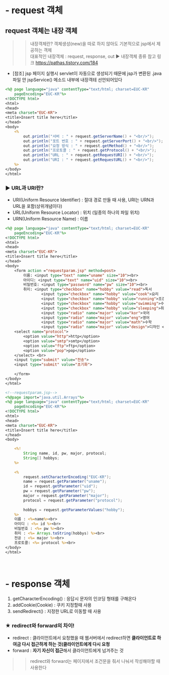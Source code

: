 # - request 객체 
## request 객체는 내장 객체 
>> 내장객체란? 객체생성(new)을 따로 하지 않아도 기본적으로 jsp에서 제공하는 객체 <br> 대표적인 내장객체 : request, response, out ▶ 내장객체 종류 참고 링크 https://pathas.tistory.com/184

- [참조] jsp 페이지 실행시 servlet이 자동으로 생성되기 때문에 jsp가 변환된 .java파일 안 jspService() 메소드 내부에 내장객테 선언되어있다

```jsp
<%@ page language="java" contentType="text/html; charset=EUC-KR"
    pageEncoding="EUC-KR"%>
<!DOCTYPE html>
<html>
<head>
<meta charset="EUC-KR">
<title>Insert title here</title>
</head>
<body>
	<%
		out.println("서버 : " + request.getServerName() + "<br/>");
		out.println("포트 번호 : " + request.getServerPort() + "<br/>");
		out.println("요청 방식 : " + request.getMethod() + "<br/>");
		out.println("프로토콜 : " + request.getProtocol() + "<br/>");
		out.println("URL : " + request.getRequestURI() + "<br/>");
		out.println("URI : " + request.getRequestURL() + "<br/>");
	%>
</body>
</html>
```

### ▶ URL과 URI란?  
- URI(Uniform Resource Identifier) : 절대 경로 만들 때 사용, URI는 URN과 URL을 포함(상위개념이다)
- URL(Uniform Resource Locator) : 위치 (일종의 하나의 파일 위치)
- URN(Uniform Resource Name) : 이름

```jsp
<%@ page language="java" contentType="text/html; charset=EUC-KR"
    pageEncoding="EUC-KR"%>
<!DOCTYPE html>
<html>
<head>
<meta charset="EUC-KR">
<title>Insert title here</title>
</head>
<body>
	<form action ="requestparam.jsp" method=post> 
		이름: <input type="text" name="uname" size="10"><br>
		아이디: <input type="text" name="uid" size="10"><br>
		비밀번호: <input type="password" name="pw" size="10"><br>
		취미:	<input type="checkbox" name="hobby" value="read">독서
				<input type="checkbox" name="hobby" value="cook">요리
				<input type="checkbox" name="hobby" value="running">조깅
				<input type="checkbox" name="hobby" value="swimming">수영
				<input type="checkbox" name="hobby" value="sleeping">취침 <br>
				<input type="radio" name="major" value="kor">국어
				<input type="radio" name="major" value="eng">영어
				<input type="radio" name="major" value="math">수학
				<input type="radio" name="major" value="design">디자인 <br>
	<select name="protocol">
		<option value="http">http</option>
		<option value="smtp">smtp</option>
		<option value="ftp">ftp</option>
		<option value="pop">pop</option>
	</select> <br>
	<input type="submit" value="전송">
	<input type="submit" value="초기화">
	
	</form>
</body>
</html>
```
```jsp
<!--requestparam.jsp-->
<%@page import="java.util.Arrays"%>
<%@ page language="java" contentType="text/html; charset=EUC-KR"
    pageEncoding="EUC-KR"%>
<!DOCTYPE html>
<html>
<head>
<meta charset="EUC-KR">
<title>Insert title here</title>
</head>
<body>

	<%!
		String name, id, pw, major, protocol;
		String[] hobbys;
	%>
	
	<%
		request.setCharacterEncoding("EUC-KR");
		name = request.getParameter("uname");
		id = request.getParameter("uid");
		pw = request.getParameter("pw");
		major = request.getParameter("major");
		protocol = request.getParameter("protocol");
		
		hobbys = request.getParameterValues("hobby");
	%>
	이름 : <%=name%><br>
	아이디 : <%= id %><br>
	비밀번호 : <%= pw %><br>
	취미 : <%= Arrays.toString(hobbys) %><br>
	전공 : <%= major %><br>
	프로토콜: <%= protocol %><br>
</body>
</html>
```
<br>

# - response 객체
1. getCharacterEncoding() : 응답시 문자의 인코딩 형태를 구해온다 
2. addCookie(Cookie) : 쿠키 지정할때 사용 
3. sendRedirect() : 지정한 URL로 이동할 때 사용

### ★ redirect와 forward의 차이! 
- redirect : 클라이언트에서 요청했을 때 웹서버에서 redirect하면 **클라이언트로 하여금 다시 접근하게 하는 것(클라이언트에게 다시 요청**
- forward : **자기 자신이 접근**해서 클라이언트에게 넘겨주는 것

>> redirect와 forward는 페이지에서 조건문을 줘서 나눠서 작성해야할 때 사용한다
